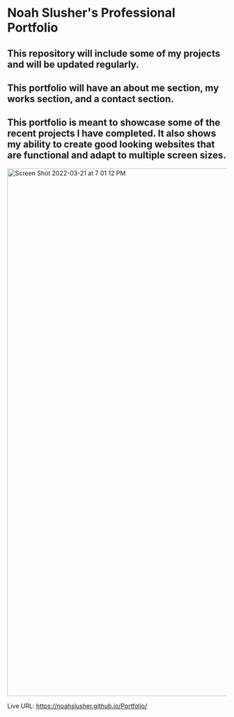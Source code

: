# Noah Slusher's Professional Portfolio

## This repository will include some of my projects and will be updated regularly.

## This portfolio will have an about me section, my works section, and a contact section.

## This portfolio is meant to showcase some of the recent projects I have completed. It also shows my ability to create good looking websites that are functional and adapt to multiple screen sizes.

<img width="1209" alt="Screen Shot 2022-03-21 at 7 01 12 PM" src="https://user-images.githubusercontent.com/97577116/159386988-d0e9bedc-547e-4e85-8acf-6b6cd3d1d50d.png">


Live URL: https://noahslusher.github.io/Portfolio/

